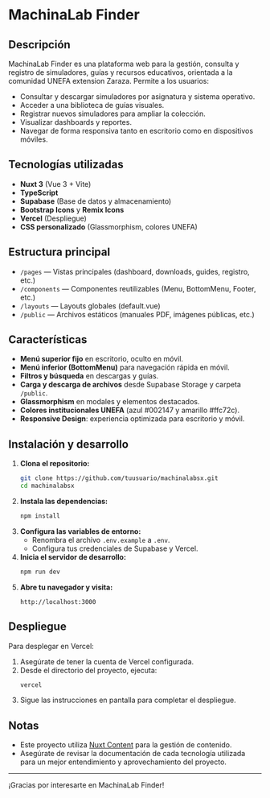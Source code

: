 # MachinaLab Finder

## Descripción

MachinaLab Finder es una plataforma web para la gestión, consulta y registro de simuladores, guías y recursos educativos, orientada a la comunidad UNEFA extension Zaraza. Permite a los usuarios:

- Consultar y descargar simuladores por asignatura y sistema operativo.
- Acceder a una biblioteca de guías visuales.
- Registrar nuevos simuladores para ampliar la colección.
- Visualizar dashboards y reportes.
- Navegar de forma responsiva tanto en escritorio como en dispositivos móviles.

## Tecnologías utilizadas

- **Nuxt 3** (Vue 3 + Vite)
- **TypeScript**
- **Supabase** (Base de datos y almacenamiento)
- **Bootstrap Icons** y **Remix Icons**
- **Vercel** (Despliegue)
- **CSS personalizado** (Glassmorphism, colores UNEFA)

## Estructura principal

- `/pages` — Vistas principales (dashboard, downloads, guides, registro, etc.)
- `/components` — Componentes reutilizables (Menu, BottomMenu, Footer, etc.)
- `/layouts` — Layouts globales (default.vue)
- `/public` — Archivos estáticos (manuales PDF, imágenes públicas, etc.)

## Características

- **Menú superior fijo** en escritorio, oculto en móvil.
- **Menú inferior (BottomMenu)** para navegación rápida en móvil.
- **Filtros y búsqueda** en descargas y guías.
- **Carga y descarga de archivos** desde Supabase Storage y carpeta `/public`.
- **Glassmorphism** en modales y elementos destacados.
- **Colores institucionales UNEFA** (azul #002147 y amarillo #ffc72c).
- **Responsive Design**: experiencia optimizada para escritorio y móvil.

## Instalación y desarrollo

1. **Clona el repositorio:**
   ```bash
   git clone https://github.com/tuusuario/machinalabsx.git
   cd machinalabsx
   ```
2. **Instala las dependencias:**
   ```bash
   npm install
   ```
3. **Configura las variables de entorno:**
   - Renombra el archivo `.env.example` a `.env`.
   - Configura tus credenciales de Supabase y Vercel.
4. **Inicia el servidor de desarrollo:**
   ```bash
   npm run dev
   ```
5. **Abre tu navegador y visita:**
   ```plaintext
   http://localhost:3000
   ```

## Despliegue

Para desplegar en Vercel:

1. Asegúrate de tener la cuenta de Vercel configurada.
2. Desde el directorio del proyecto, ejecuta:
   ```bash
   vercel
   ```
3. Sigue las instrucciones en pantalla para completar el despliegue.

## Notas

- Este proyecto utiliza [Nuxt Content](https://content.nuxtjs.org/) para la gestión de contenido.
- Asegúrate de revisar la documentación de cada tecnología utilizada para un mejor entendimiento y aprovechamiento del proyecto.

---

¡Gracias por interesarte en MachinaLab Finder!